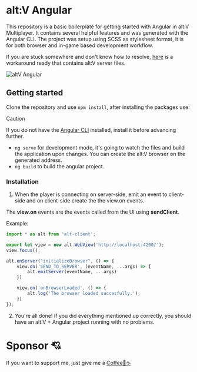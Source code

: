 # alt:V Angular
This repository is a basic boilerplate for getting started with Angular in alt:V Multiplayer. It contains several helpful features and was generated with the Angular CLI. The project was setup using SCSS as stylesheet format, it is for both browser and in-game based development workflow. 

If you are stuck somewhere and don't know how to resolve, [here](https://github.com/cibucristi/altv-angular-server) is a workaround ready that contains alt:V server files.

![altV Angular](https://i.imgur.com/wB1ha8I.png "altV Angular")

## Getting started
Clone the repository and use `npm install`, after installing the packages use:

> [!CAUTION]
> If you do not have the [Angular CLI](https://angular.dev/tools/cli/setup-local) installed, install it before advancing further.

- `ng serve` for development mode, it's going to watch the files and build the application upon changes. You can create the alt:V browser on the generated address.
- `ng build` to build the angular project.

### Installation
1. When the player is connecting on server-side, emit an event to client-side and on client-side create the the view.on events.

The **view.on** events are the events called from the UI using **sendClient**.

Example:

```js
import * as alt from 'alt-client';

export let view = new alt.WebView('http://localhost:4200/');
view.focus();

alt.onServer("initializeBrowser", () => {
    view.on('SEND_TO_SERVER', (eventName, ...args) => {
        alt.emitServer(eventName, ...args)
    })

    view.on('onBrowserLoaded', () => {
        alt.log('The browser loaded succesfully.');  
    })
});
```

2. You're all done! If you did everything mentioned up correctly, you should have an alt:V + Angular project running with no problems.

# Sponsor 💘
If you want to support me, just give me a [Coffee🍵☕](https://www.buymeacoffee.com/cibucristi)
